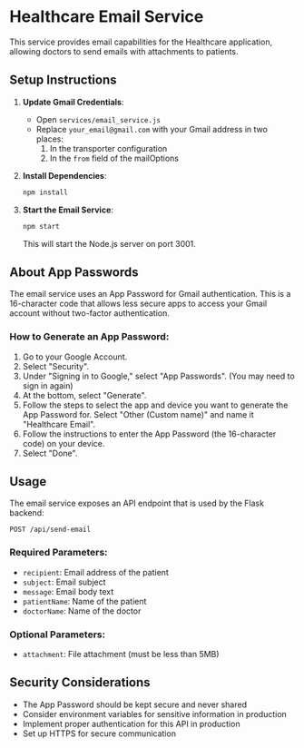# Healthcare Email Service

This service provides email capabilities for the Healthcare application, allowing doctors to send emails with attachments to patients.

## Setup Instructions

1. **Update Gmail Credentials**:

   - Open `services/email_service.js`
   - Replace `your_email@gmail.com` with your Gmail address in two places:
     1. In the transporter configuration
     2. In the `from` field of the mailOptions

2. **Install Dependencies**:

   ```bash
   npm install
   ```

3. **Start the Email Service**:
   ```bash
   npm start
   ```
   This will start the Node.js server on port 3001.

## About App Passwords

The email service uses an App Password for Gmail authentication. This is a 16-character code that allows less secure apps to access your Gmail account without two-factor authentication.

### How to Generate an App Password:

1. Go to your Google Account.
2. Select "Security".
3. Under "Signing in to Google," select "App Passwords". (You may need to sign in again)
4. At the bottom, select "Generate".
5. Follow the steps to select the app and device you want to generate the App Password for. Select "Other (Custom name)" and name it "Healthcare Email".
6. Follow the instructions to enter the App Password (the 16-character code) on your device.
7. Select "Done".

## Usage

The email service exposes an API endpoint that is used by the Flask backend:

```
POST /api/send-email
```

### Required Parameters:

- `recipient`: Email address of the patient
- `subject`: Email subject
- `message`: Email body text
- `patientName`: Name of the patient
- `doctorName`: Name of the doctor

### Optional Parameters:

- `attachment`: File attachment (must be less than 5MB)

## Security Considerations

- The App Password should be kept secure and never shared
- Consider environment variables for sensitive information in production
- Implement proper authentication for this API in production
- Set up HTTPS for secure communication
